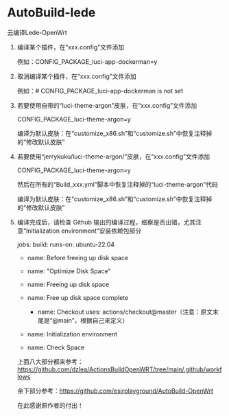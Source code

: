 # AutoBuild-lede
云编译Lede-OpenWrt


1. 编译某个插件，在“xxx.config”文件添加
   
   例如：CONFIG_PACKAGE_luci-app-dockerman=y

2. 取消编译某个插件，在“xxx.config”文件添加
   
   例如：# CONFIG_PACKAGE_luci-app-dockerman is not set

3. 若要使用自带的“luci-theme-argon”皮肤，在“xxx.config”文件添加
   
   CONFIG_PACKAGE_luci-theme-argon=y

   编译为默认皮肤：在“customize_x86.sh”和“customize.sh”中恢复注释掉的“修改默认皮肤”

5. 若要使用“jerrykuku/luci-theme-argon/”皮肤，在“xxx.config”文件添加

   CONFIG_PACKAGE_luci-theme-argon=y
   
   然后在所有的“Build_xxx.yml”脚本中恢复注释掉的“luci-theme-argon”代码

   编译为默认皮肤：在“customize_x86.sh”和“customize.sh”中恢复注释掉的“修改默认皮肤”

6. 编译完成后，请检查 Github 输出的编译过程，细察是否出错，尤其注意“Initialization environment”安装依赖包部分

   jobs:
  build:
    runs-on: ubuntu-22.04

   - name: Before freeing up disk space
   - name: "Optimize Disk Space"
   - name: Freeing up disk space
     
   - name: Free up disk space complete
       - name: Checkout
      uses: actions/checkout@master（注意：原文末尾是“@main”，根据自己来定义）

   - name: Initialization environment
   - name: Check Space
     
   上面八大部分都来参考：https://github.com/dzlea/ActionsBuildOpenWRT/tree/main/.github/workflows

   余下部分参考：https://github.com/esirplayground/AutoBuild-OpenWrt

   在此感谢原作者的付出！

   

